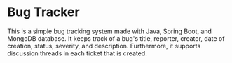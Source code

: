 # Bug Tracker

This is a simple bug tracking system made with Java, Spring Boot, and MongoDB database. It keeps track of a bug's title, reporter, creator, date of creation, status, severity, and description. Furthermore, it supports discussion threads in each ticket that is created.

